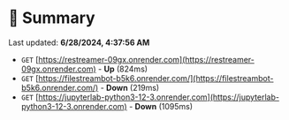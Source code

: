# 📖 Summary
Last updated: **6/28/2024, 4:37:56 AM**

- `GET` [https://restreamer-09gx.onrender.com](https://restreamer-09gx.onrender.com) - **Up** (824ms)
- `GET` [https://filestreambot-b5k6.onrender.com/](https://filestreambot-b5k6.onrender.com/) - **Down** (219ms)
- `GET` [https://jupyterlab-python3-12-3.onrender.com](https://jupyterlab-python3-12-3.onrender.com) - **Down** (1095ms)
